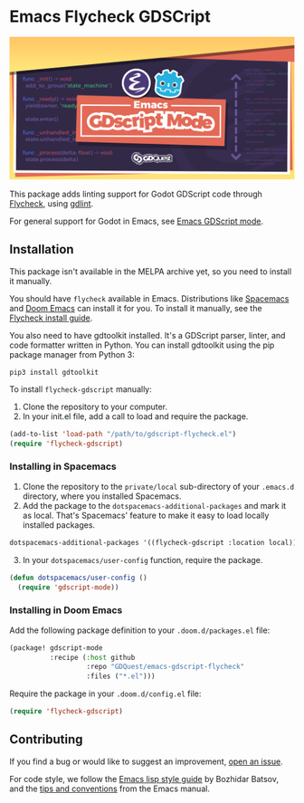 # Emacs Flycheck GDSCript

![banner showing the "GDScript mode" title with GDScript code in the background](https://github.com/GDQuest/emacs-gdscript-mode/raw/master/assets/banner.svg?sanitize=true)

This package adds linting support for Godot GDScript code through [Flycheck](https://www.flycheck.org/en/latest/), using [gdlint](https://github.com/scony/godot-gdscript-toolkit/).

For general support for Godot in Emacs, see [Emacs GDScript mode](https://github.com/GDQuest/emacs-gdscript-mode).


## Installation

This package isn't available in the MELPA archive yet, so you need to install it manually.

You should have `flycheck` available in Emacs. Distributions like [Spacemacs](https://github.com/syl20bnr/spacemacs) and [Doom Emacs](https://github.com/hlissner/doom-emacs) can install it for you. To install it manually, see the [Flycheck install guide](https://www.flycheck.org/en/latest/user/installation.html).

You also need to have gdtoolkit installed. It's a GDScript parser, linter, and code formatter written in Python. You can install gdtoolkit using the pip package manager from Python 3:

```
pip3 install gdtoolkit
```

To install `flycheck-gdscript` manually:

1. Clone the repository to your computer.
1. In your init.el file, add a call to load and require the package.

```lisp
(add-to-list 'load-path "/path/to/gdscript-flycheck.el")
(require 'flycheck-gdscript)
```

### Installing in Spacemacs

1. Clone the repository to the `private/local` sub-directory of your `.emacs.d` directory, where you installed Spacemacs.
2. Add the package to the `dotspacemacs-additional-packages` and mark it as local. That's Spacemacs' feature to make it easy to load locally installed packages.

```lisp
dotspacemacs-additional-packages '((flycheck-gdscript :location local))
```

3. In your `dotspacemacs/user-config` function, require the package.

```lisp
(defun dotspacemacs/user-config ()
  (require 'gdscript-mode))
```

### Installing in Doom Emacs ###

Add the following package definition to your `.doom.d/packages.el` file:

```lisp
(package! gdscript-mode
          :recipe (:host github
                   :repo "GDQuest/emacs-gdscript-flycheck"
                   :files ("*.el")))
```

Require the package in your `.doom.d/config.el` file:

```lisp
(require 'flycheck-gdscript)
```

## Contributing ##

If you find a bug or would like to suggest an improvement, [open an issue](issues/new).

For code style, we follow the [Emacs lisp style guide](https://github.com/bbatsov/emacs-lisp-style-guide) by Bozhidar Batsov, and the [tips and conventions](https://www.gnu.org/software/emacs/manual/html_node/elisp/Tips.html) from the Emacs manual.
